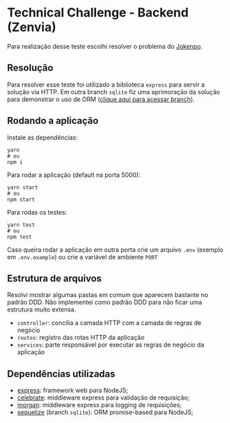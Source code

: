 # Technical Challenge - Backend (Zenvia)

Para realização desse teste escolhi resolver o problema do [Jokenpo](https://dojopuzzles.com/problems/jokenpo/).

## Resolução
Para resolver esse teste foi utilizado a biblioteca `express` para servir a solução via HTTP. Em outra branch `sqlite` fiz uma aprimoração da solução para demonstrar o uso de ORM ([clique aqui para acessar branch](https://github.com/pedrorvelloso/teste-zenvia/tree/sqlite)).

## Rodando a aplicação

Instale as dependências:
```shell
yarn
# ou
npm i
```

Para rodar a aplicação (default na porta 5000):
```shell
yarn start
# ou
npm start
```

Para rodas os testes:
```shell
yarn test
# ou
npm test
```

Caso queira rodar a aplicação em outra porta crie um arquivo `.env` (exemplo em `.env.example`) ou crie a variável de ambiente `PORT`

## Estrutura de arquivos
Resolvi mostrar algumas pastas em comum que aparecem bastante no padrão DDD. Não implementei como padrão DDD para não ficar uma estrutura muito extensa.

- `controller`: concilia a camada HTTP com a camada de regras de negócio
- `routes`: registro das rotas HTTP da aplicação
- `services`: parte responsável por executar as regras de negócio da aplicação

## Dependências utilizadas
- [express](https://github.com/expressjs/express): framework web para NodeJS;
- [celebrate](https://github.com/arb/celebrate): middleware express para validação de requisição;
- [morgan](https://github.com/expressjs/morgan): middleware express para logging de requisições;
- [sequelize](https://github.com/sequelize/sequelize) (branch `sqlite`): ORM promise-based para NodeJS;
